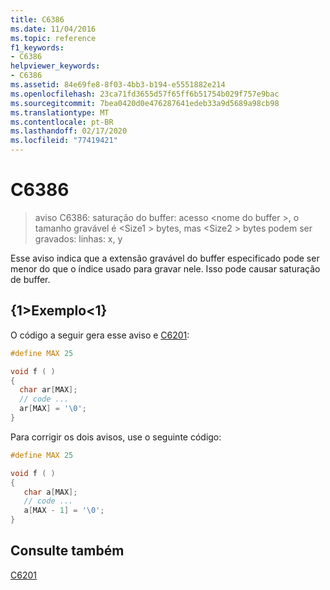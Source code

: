 ```yaml
---
title: C6386
ms.date: 11/04/2016
ms.topic: reference
f1_keywords:
- C6386
helpviewer_keywords:
- C6386
ms.assetid: 84e69fe8-8f03-4bb3-b194-e5551882e214
ms.openlocfilehash: 23ca71fd3655d57f65ff6b51754b029f757e9bac
ms.sourcegitcommit: 7bea0420d0e476287641edeb33a9d5689a98cb98
ms.translationtype: MT
ms.contentlocale: pt-BR
ms.lasthandoff: 02/17/2020
ms.locfileid: "77419421"
---
```

# <a name="c6386"></a>C6386

> aviso C6386: saturação do buffer: acesso \<nome do buffer >, o tamanho gravável é \<Size1 > bytes, mas \<Size2 > bytes podem ser gravados: linhas: x, y

Esse aviso indica que a extensão gravável do buffer especificado pode ser menor do que o índice usado para gravar nele. Isso pode causar saturação de buffer.

## <a name="example"></a>{1&gt;Exemplo&lt;1}

O código a seguir gera esse aviso e [C6201](../code-quality/c6201.md):

```cpp
#define MAX 25

void f ( )
{
  char ar[MAX];
  // code ...
  ar[MAX] = '\0';
}
```

Para corrigir os dois avisos, use o seguinte código:

```cpp
#define MAX 25

void f ( )
{
   char a[MAX];
   // code ...
   a[MAX - 1] = '\0';
}
```

## <a name="see-also"></a>Consulte também

[C6201](../code-quality/c6201.md)
